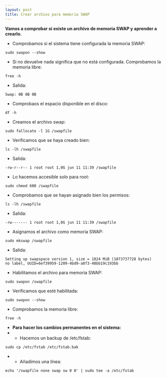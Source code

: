 ```yaml
---
layout: post
title: Crear archivo para memoria SWAP
---
```


**Vamos a comprobar si existe un archivo de memoria SWAP y aprender a crearlo.**

* Comprobamos si el sistema tiene configurada la memoria SWAP:
```
sudo swapon --show
```
* Si no devuelve nada significa que no está configurada. Comprobamos la memoria libre:
```
free -h
```
* Salida:
```
Swap: 0B 0B 0B
```
* Comprobaos el espacio disponible en el disco:
```
df -h
```
* Creamos el archivo swap:
```
sudo fallocate -l 1G /swapfile
```
* Verificamos que se haya creado bien:
```
ls -lh /swapfile
```
* Salida:
```
-rw-r--r-- 1 root root 1,0G jun 11 11:39 /swapfile
```
* Lo hacemos accesible solo para root:
```
sudo chmod 600 /swapfile
```
* Comprobamos que se hayan asignado bien los permisos:
```
ls -lh /swapfile
```
* Salida:
```
-rw------- 1 root root 1,0G jun 11 11:39 /swapfile
```
* Asignamos el archivo como memoria SWAP:
```
sudo mkswap /swapfile
```
* Salida:
```
Setting up swapspace version 1, size = 1024 MiB (1073737728 bytes)
no label, UUID=6ef39959-1209-4bd9-a8f3-48bb19c193bb
```
* Habilitamos el archivo para memoria SWAP:
```
sudo swapon /swapfile
```
* Verificamos que esté habilitada:
```
sudo swapon --show
```
* Comprobamos la memoria libre:
```
free -h
```
* **Para hacer los cambios permanentes en el sistema:**
* * Hacemos un backup de /etc/fstab:
```
sudo cp /etc/fstab /etc/fstab.bak
```
* * Añadimos una línea:
```
echo '/swapfile none swap sw 0 0' | sudo tee -a /etc/fstab
```
